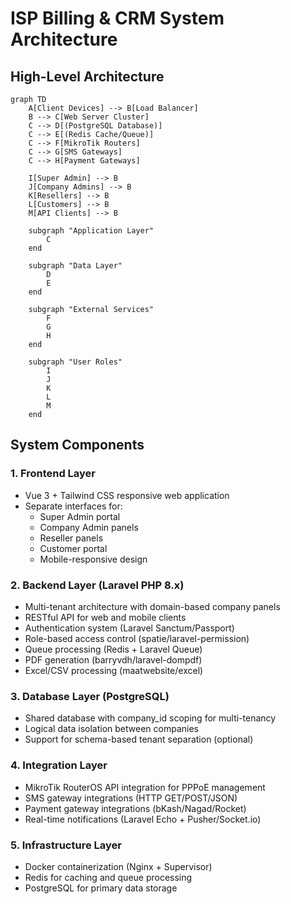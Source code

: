 # ISP Billing & CRM System Architecture

## High-Level Architecture

```mermaid
graph TD
    A[Client Devices] --> B[Load Balancer]
    B --> C[Web Server Cluster]
    C --> D[(PostgreSQL Database)]
    C --> E[(Redis Cache/Queue)]
    C --> F[MikroTik Routers]
    C --> G[SMS Gateways]
    C --> H[Payment Gateways]
    
    I[Super Admin] --> B
    J[Company Admins] --> B
    K[Resellers] --> B
    L[Customers] --> B
    M[API Clients] --> B
    
    subgraph "Application Layer"
        C
    end
    
    subgraph "Data Layer"
        D
        E
    end
    
    subgraph "External Services"
        F
        G
        H
    end
    
    subgraph "User Roles"
        I
        J
        K
        L
        M
    end
```

## System Components

### 1. Frontend Layer
- Vue 3 + Tailwind CSS responsive web application
- Separate interfaces for:
  - Super Admin portal
  - Company Admin panels
  - Reseller panels
  - Customer portal
  - Mobile-responsive design

### 2. Backend Layer (Laravel PHP 8.x)
- Multi-tenant architecture with domain-based company panels
- RESTful API for web and mobile clients
- Authentication system (Laravel Sanctum/Passport)
- Role-based access control (spatie/laravel-permission)
- Queue processing (Redis + Laravel Queue)
- PDF generation (barryvdh/laravel-dompdf)
- Excel/CSV processing (maatwebsite/excel)

### 3. Database Layer (PostgreSQL)
- Shared database with company_id scoping for multi-tenancy
- Logical data isolation between companies
- Support for schema-based tenant separation (optional)

### 4. Integration Layer
- MikroTik RouterOS API integration for PPPoE management
- SMS gateway integrations (HTTP GET/POST/JSON)
- Payment gateway integrations (bKash/Nagad/Rocket)
- Real-time notifications (Laravel Echo + Pusher/Socket.io)

### 5. Infrastructure Layer
- Docker containerization (Nginx + Supervisor)
- Redis for caching and queue processing
- PostgreSQL for primary data storage
